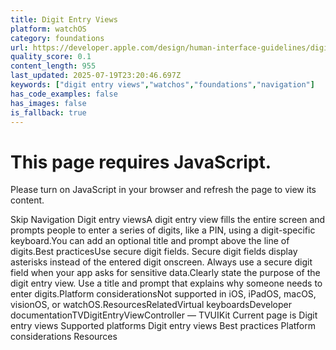 ```yaml
---
title: Digit Entry Views
platform: watchOS
category: foundations
url: https://developer.apple.com/design/human-interface-guidelines/digit-entry-views
quality_score: 0.1
content_length: 955
last_updated: 2025-07-19T23:20:46.697Z
keywords: ["digit entry views","watchos","foundations","navigation"]
has_code_examples: false
has_images: false
is_fallback: true
---
```


# This page requires JavaScript.

Please turn on JavaScript in your browser and refresh the page to view its content.

Skip Navigation Digit entry viewsA digit entry view fills the entire screen and prompts people to enter a series of digits, like a PIN, using a digit-specific keyboard.You can add an optional title and prompt above the line of digits.Best practicesUse secure digit fields. Secure digit fields display asterisks instead of the entered digit onscreen. Always use a secure digit field when your app asks for sensitive data.Clearly state the purpose of the digit entry view. Use a title and prompt that explains why someone needs to enter digits.Platform considerationsNot supported in iOS, iPadOS, macOS, visionOS, or watchOS.ResourcesRelatedVirtual keyboardsDeveloper documentationTVDigitEntryViewController — TVUIKit Current page is Digit entry views Supported platforms Digit entry views Best practices Platform considerations Resources